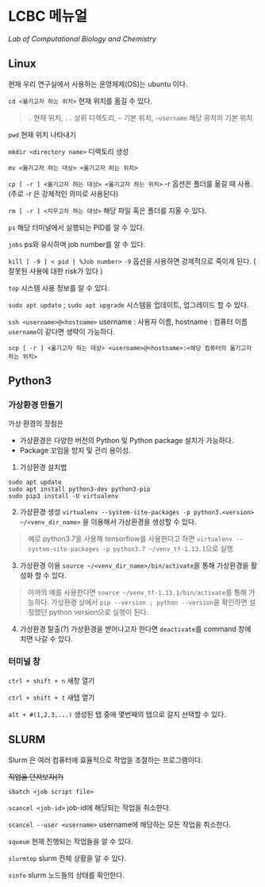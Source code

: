 # LCBC 메뉴얼
*Lab of Computational Biology and Chemistry*

## Linux
현재 우리 연구실에서 사용하는 운영체제(OS)는 ubuntu 이다.


`cd <옮기고자 하는 위치>` 현재 위치를 옮길 수 있다.
>`.` 현재 위치, `..` 상위 디렉토리, `~` 기본 위치, `~username` 해당 유저의 기본 위치


`pwd` 현재 위치 나타내기


`mkdir <directory name>` 디렉토리 생성


`mv <옮기고자 하는 대상> <옮기고자 하는 위치>`


`cp [ -r ] <옮기고자 하는 대상> <옮기고자 하는 위치>`
-r 옵션은 폴더를 옮길 때 사용. (주로 -r 은 강제적인 의미로 사용된다)



`rm [ -r ] <지우고자 하는 대상>` 해당 파일 혹은 폴더를 지울 수 있다.



`ps` 해당 터미널에서 실행되는 PID를 알 수 있다.

`jobs` ps와 유사하며 job number를 알 수 있다.


`kill [ -9 ] < pid | %Job number>`
`-9` 옵션을 사용하면 강제적으로 죽이게 된다. ( 잘못된 사용에 대한 risk가 있다 )


`top` 시스템 사용 정보를 알 수 있다.


`sudo apt update` ; `sudo apt upgrade` 시스템을 업데이트, 업그레이드 할 수 있다.


`ssh <username>@<hostname>` username : 사용자 이름, hostname : 컴퓨터 이름
`username`이 같다면 생략이 가능하다.

`scp [ -r ] <옮기고자 하는 대상> <username>@<hostname>:<해당 컴퓨터의 옮기고자 하는 위치>`



## Python3

### 가상환경 만들기
가상 환경의 장점은
* 가상환경은 다양한 버전의 Python 및 Python package 설치가 가능하다.
* Package 꼬임을 방지 및 관리 용이성.


1. 가상환경 설치법
```
sudo apt update
sudo apt install python3-dev python3-pip
sudo pip3 install -U virtualenv
```

2. 가상환경 생성
`virtualenv --system-site-packages -p python3.<version> ~/<venv_dir_name>` 을 이용해서 가상환경을 생성할 수 있다.
> 예로 python3.7을 사용해 tensorflow를 사용한다고 하면 `virtualenv --system-site-packages -p python3.7 ~/venv_tf-1.13.1`으로 실행


3. 가상환경 이용
`source ~/<venv_dir_name>/bin/activate`을 통해 가상환경을 활성화 할 수 있다.
> 아까의 예를 사용한다면 `source ~/venv_tf-1.13.1/bin/activate`를 통해 가능하다.
> 가상환경 상에서 `pip --version ; python --version`을 확인하면 설정했던 python version으로 실행이 된다.


4. 가상환경 탈출(?)
가상환경을 벋어나고자 한다면 `deactivate`를 command 창에 치면 나갈 수 있다.



### 터미널 창   

`ctrl + shift + n` 새창 열기

`ctrl + shift + t` 새탭 열기

`alt + #(1,2,3,...)` 생성된 탭 중에 몇번째의 탭으로 갈지 선택할 수 있다.


## SLURM
Slurm 은 여러 컴퓨터에 효율적으로 작업을 조절하는 프로그램이다.

~~직업을 던져보자(?)~~

`sbatch <job script file>`


`scancel <job-id>` job-id에 해당되는 작업을 취소한다.

`scancel --user <username>` username에 해당하는 모든 작업을 취소한다.


`squeue` 현재 진행되는 작업들을 알 수 있다.


`slurmtop` slurm 전체 상황을 알 수 있다.


`sinfo` slurm 노드들의 상태를 확인한다.

